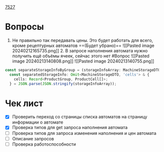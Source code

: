 
[7527](https://sheykertekh.bitrix24.ru/workgroups/group/85/tasks/task/view/7527/)

# Вопросы
1. Не правильно так передавать цены. Это будет работать для всего, кроме рецептурных автоматов ==(Будет убрано)==
   ![[Pasted image 20240212165735.png]]
   2. В запросе наполнения автомата нужно получить ещё объёмы ячеек, сейчас этого нет #Вопрос 
      ![[Pasted image 20240213140808.png]]
      ![[Pasted image 20240213140755.png]]

``` ts
const separateStorageInfoByGroup = (storageInfoArray: MachineStorageDTO) => {  
  const separatedStorageInfo: Omit<MachineStorageDTO, 'cells'> & { 
    cells: Record<ProductGroup, ProductCell[]>;  
  } = JSON.parse(JSON.stringify(storageInfoArray));
```
# Чек лист
- [x] Проверить переход со страницы списка автоматов на страницу информации о автомате
- [x] Проверка типов для get запроса наполнения автомата
- [ ] Проверка типов для запроса изменения наполнения и цен автомата
- [ ] Описание запросов
- [ ] Проверка работоспособности 